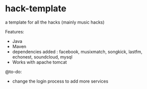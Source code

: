 hack-template
=============

a template for all the hacks (mainly music hacks)

Features: 
- Java
- Maven
- dependencies added : facebook, musixmatch, songkick, lastfm, echonest, soundcloud, mysql
- Works with apache tomcat  

@to-do:
- change the login process to add more services 
